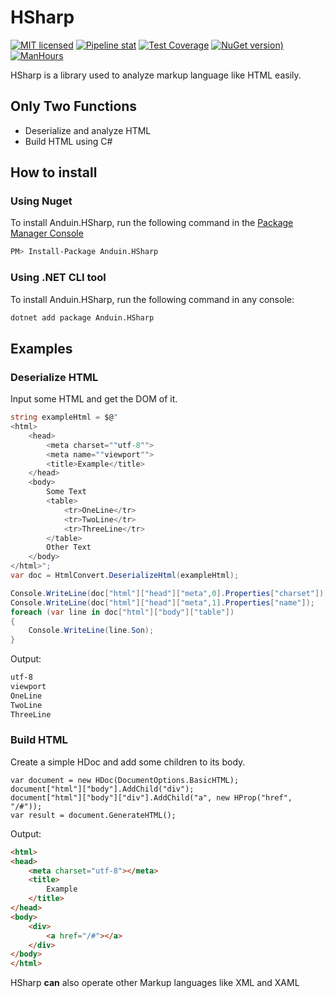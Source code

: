 # HSharp

[![MIT licensed](https://img.shields.io/badge/license-MIT-blue.svg)](https://gitlab.aiursoft.com/anduin/hsharp/-/blob/master/LICENSE)
[![Pipeline stat](https://gitlab.aiursoft.com/anduin/hsharp/badges/master/pipeline.svg)](https://gitlab.aiursoft.com/anduin/hsharp/-/pipelines)
[![Test Coverage](https://gitlab.aiursoft.com/anduin/hsharp/badges/master/coverage.svg)](https://gitlab.aiursoft.com/anduin/hsharp/-/pipelines)
[![NuGet version)](https://img.shields.io/nuget/v/Anduin.HSharp.svg)](https://www.nuget.org/packages/Anduin.HSharp/)
[![ManHours](https://manhours.aiursoft.cn/r/gitlab.aiursoft.com/anduin/hsharp.svg)](https://gitlab.aiursoft.com/anduin/hsharp/-/commits/master?ref_type=heads)

HSharp is a library used to analyze markup language like HTML easily.

## Only Two Functions

* Deserialize and analyze HTML
* Build HTML using C#

## How to install

### Using Nuget

To install Anduin.HSharp, run the following command in the [Package Manager Console](https://docs.nuget.org/docs/start-here/using-the-package-manager-console)

```bash
PM> Install-Package Anduin.HSharp
```

### Using .NET CLI tool

To install Anduin.HSharp, run the following command in any console:

```bash
dotnet add package Anduin.HSharp
```

## Examples

### Deserialize HTML

Input some HTML and get the DOM of it.

```csharp
string exampleHtml = $@"
<html>
    <head>
        <meta charset=""utf-8"">
        <meta name=""viewport"">
        <title>Example</title>
    </head>
    <body>
        Some Text
        <table>
            <tr>OneLine</tr>
            <tr>TwoLine</tr>
            <tr>ThreeLine</tr>
        </table>
        Other Text
    </body>
</html>";
var doc = HtmlConvert.DeserializeHtml(exampleHtml);

Console.WriteLine(doc["html"]["head"]["meta",0].Properties["charset"]);
Console.WriteLine(doc["html"]["head"]["meta",1].Properties["name"]);
foreach (var line in doc["html"]["body"]["table"])
{
    Console.WriteLine(line.Son);
}
```

Output:

```html
utf-8
viewport
OneLine
TwoLine
ThreeLine
```

### Build HTML

Create a simple HDoc and add some children to its body.

````CSharp
var document = new HDoc(DocumentOptions.BasicHTML);
document["html"]["body"].AddChild("div");
document["html"]["body"]["div"].AddChild("a", new HProp("href", "/#"));
var result = document.GenerateHTML();
````

Output:

````html
<html>
<head>
    <meta charset="utf-8"></meta>
    <title>
        Example
    </title>
</head>
<body>
    <div>
        <a href="/#"></a>
    </div>
</body>
</html>
````

HSharp **can** also operate other Markup languages like XML and XAML
